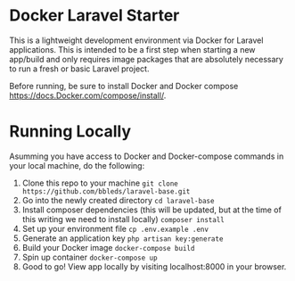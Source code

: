 # Docker Laravel Starter

This is a lightweight development environment via Docker for Laravel applications. This is intended to be a first step when starting a new app/build and only requires image packages that are absolutely necessary to run a fresh or basic Laravel project.

Before running, be sure to install Docker and Docker compose https://docs.Docker.com/compose/install/.

# Running Locally

Asumming you have access to Docker and Docker-compose commands in your local machine, do the following:

1. Clone this repo to your machine ```git clone https://github.com/bbleds/laravel-base.git```
2. Go into the newly created directory ```cd laravel-base```
3. Install composer dependencies (this will be updated, but at the time of this writing we need to install locally) ```composer install```
4. Set up your environment file ```cp .env.example .env```
5. Generate an application key ```php artisan key:generate```
6. Build your Docker image ```docker-compose build```
7. Spin up container ```docker-compose up```
8. Good to go! View app locally by visiting localhost:8000 in your browser.